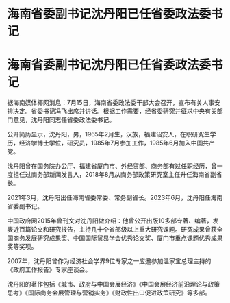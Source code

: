 # 海南省委副书记沈丹阳已任省委政法委书记

# 海南省委副书记沈丹阳已任省委政法委书记

据海南媒体椰网消息：7月15日，海南省委政法委干部大会召开，宣布有关人事安排决定。省委书记冯飞出席并讲话。根据工作需要，经省委研究并征求中央有关部门意见，沈丹阳同志任省委政法委书记。

公开简历显示，沈丹阳，男，1965年2月生，汉族，福建诏安人，在职研究生学历，经济学博士学位，研究员，1985年7月参加工作，1985年6月加入中国共产党。

沈丹阳曾在国务院办公厅、福建省厦门市、外经贸部、商务部有过任职经历，曾一度担任过商务部新闻发言人，2018年8月从商务部政策研究室主任升任海南省副省长。

2021年3月，沈丹阳出任海南省委常委、常务副省长。2023年6月，沈丹阳任海南省委副书记。

中国政府网2015年曾刊文对沈丹阳做介绍：他曾公开出版10多部专著、编著，发表近百篇论文和研究报告，主持几十个省部级以上重大研究课题。研究成果曾获全国商务发展研究成果奖、中国国际贸易学会优秀论文奖、厦门市重点课题优秀成果奖等奖项。

2007年，沈丹阳曾作为经济社会学界9位专家之一应邀参加温家宝总理主持的《政府工作报告》专家座谈会。

沈丹阳的著作包括《城市、政府与中国会展经济》《中国会展经济前沿理论与政策思考》《国际商务会展管理与营销实务》《财政性出口促进政策研究》等多部。

